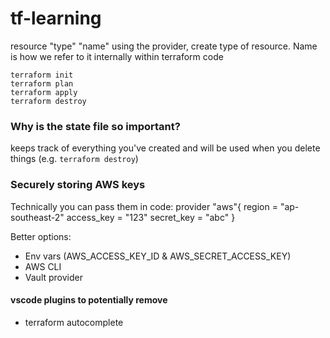 # tf-learning

resource "type" "name"
using the provider, create type of resource. Name is how we refer to it internally within terraform code

```
terraform init
terraform plan
terraform apply
terraform destroy
```

### Why is the state file so important?
keeps track of everything you've created and will be used when you delete things (e.g. `terraform destroy`)

### Securely storing AWS keys
Technically you can pass them in code:
provider "aws"{
    region = "ap-southeast-2"
    access_key = "123"
    secret_key = "abc"
}

Better options:
- Env vars (AWS_ACCESS_KEY_ID & AWS_SECRET_ACCESS_KEY)
- AWS CLI
- Vault provider

#### vscode plugins to potentially remove
- terraform autocomplete
